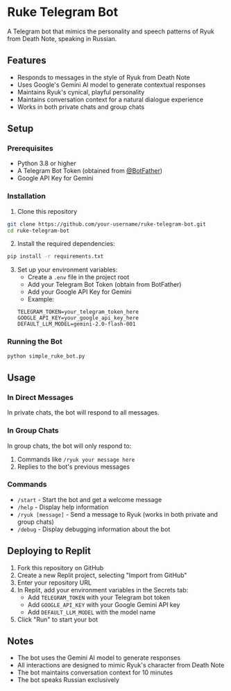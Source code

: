 # Ruke Telegram Bot

A Telegram bot that mimics the personality and speech patterns of Ryuk from Death Note, speaking in Russian.

## Features

- Responds to messages in the style of Ryuk from Death Note
- Uses Google's Gemini AI model to generate contextual responses
- Maintains Ryuk's cynical, playful personality
- Maintains conversation context for a natural dialogue experience
- Works in both private chats and group chats

## Setup

### Prerequisites

- Python 3.8 or higher
- A Telegram Bot Token (obtained from [@BotFather](https://t.me/botfather))
- Google API Key for Gemini

### Installation

1. Clone this repository
```bash
git clone https://github.com/your-username/ruke-telegram-bot.git
cd ruke-telegram-bot
```

2. Install the required dependencies:
```bash
pip install -r requirements.txt
```

3. Set up your environment variables:
   - Create a `.env` file in the project root
   - Add your Telegram Bot Token (obtain from BotFather)
   - Add your Google API Key for Gemini
   - Example:
   ```
   TELEGRAM_TOKEN=your_telegram_token_here
   GOOGLE_API_KEY=your_google_api_key_here
   DEFAULT_LLM_MODEL=gemini-2.0-flash-001
   ```

### Running the Bot

```bash
python simple_ruke_bot.py
```

## Usage

### In Direct Messages
In private chats, the bot will respond to all messages.

### In Group Chats
In group chats, the bot will only respond to:
1. Commands like `/ryuk your message here`
2. Replies to the bot's previous messages

### Commands

- `/start` - Start the bot and get a welcome message
- `/help` - Display help information
- `/ryuk [message]` - Send a message to Ryuk (works in both private and group chats)
- `/debug` - Display debugging information about the bot

## Deploying to Replit

1. Fork this repository on GitHub
2. Create a new Replit project, selecting "Import from GitHub"
3. Enter your repository URL
4. In Replit, add your environment variables in the Secrets tab:
   - Add `TELEGRAM_TOKEN` with your Telegram bot token
   - Add `GOOGLE_API_KEY` with your Google Gemini API key
   - Add `DEFAULT_LLM_MODEL` with the model name
5. Click "Run" to start your bot

## Notes

- The bot uses the Gemini AI model to generate responses
- All interactions are designed to mimic Ryuk's character from Death Note
- The bot maintains conversation context for 10 minutes
- The bot speaks Russian exclusively 